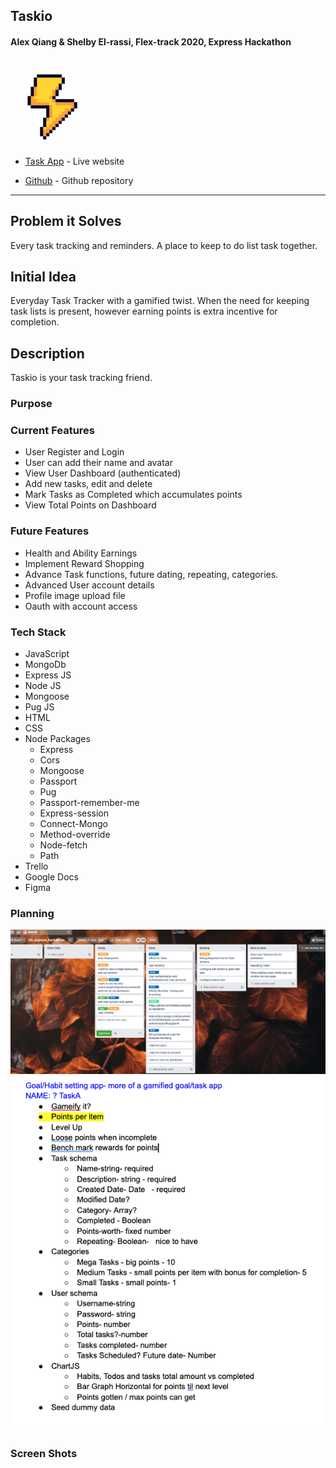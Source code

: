 ## Taskio

#### Alex Qiang & Shelby El-rassi, Flex-track 2020, Express Hackathon

![Pixel](public/images/bolt.png)
-----

* [Task App]( https://sleepy-falls-92191.herokuapp.com/) - Live website

* [Github](https://github.com/Shelby219/express_hackathon) - Github repository

-----

## Problem it Solves

Every task tracking and reminders. A place to keep to do list task together. 

## Initial Idea

Everyday Task Tracker with a gamified twist. When the need for keeping task lists is present, however earning points is extra incentive for completion. 

## Description

Taskio is your task tracking friend.

### Purpose

### Current Features

- User Register and Login
- User can add their name and avatar
- View User Dashboard (authenticated)
- Add new tasks, edit and delete
- Mark Tasks as Completed which accumulates points
- View Total Points on Dashboard


### Future Features

- Health and Ability Earnings
- Implement Reward Shopping
- Advance Task functions, future dating, repeating, categories.
- Advanced User account details
- Profile image upload file
- Oauth with account access 

### Tech Stack

- JavaScript
- MongoDb
- Express JS
- Node JS
- Mongoose
- Pug JS
- HTML
- CSS
- Node Packages
    - Express
    - Cors
    - Mongoose
    - Passport
    - Pug
    - Passport-remember-me
    - Express-session
    - Connect-Mongo
    - Method-override
    - Node-fetch
    - Path
- Trello
- Google Docs
- Figma 

### Planning
![Trello](docs/Trello.png)
![Notes](docs/Notes.png)

### Screen Shots


